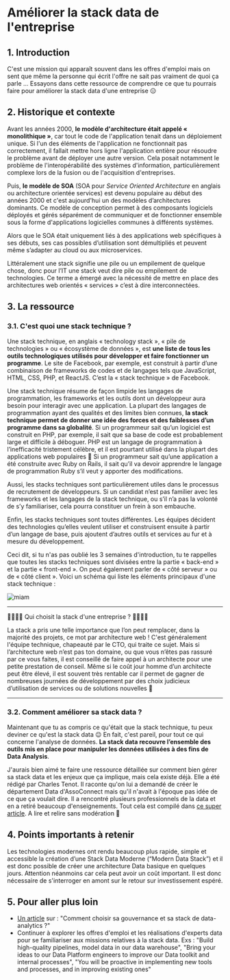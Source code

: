 # Améliorer la stack data de l'entreprise

## 1. Introduction
C'est une mission qui apparaît souvent dans les offres d'emploi mais on sent que même la personne qui écrit l'offre ne sait pas vraiment de quoi ça parle ... Essayons dans cette ressource de comprendre ce que tu pourrais faire pour améliorer la stack data d'une entreprise 😑

## 2. Historique et contexte

Avant les années 2000, **le modèle d'architecture était appelé « monolithique »**, car tout le code de l'application tenait dans un déploiement unique. Si l'un des éléments de l'application ne fonctionnait pas correctement, il fallait mettre hors ligne l'application entière pour résoudre le problème avant de déployer une autre version. Cela posait notamment le problème de l'interopérabilité des systèmes d'information, particulièrement complexe lors de la fusion ou de l'acquisition d'entreprises. 

Puis, **le modèle de SOA** (SOA pour *Service Oriented Architecture* en anglais ou architecture orientée services) est devenu populaire au début des années 2000 et c'est aujourd'hui un des modèles d’architectures dominants. Ce modèle de conception permet à des composants logiciels déployés et gérés séparément de communiquer et de fonctionner ensemble sous la forme d'applications logicielles communes à différents systèmes.

Alors que le SOA était uniquement liés à des applications web spécifiques à ses débuts, ses cas possibles d’utilisation sont démultipliés et peuvent même s’adapter au cloud ou aux microservices.

Littéralement une stack signifie une pile ou un empilement de quelque chose, donc pour l’IT une stack veut dire pile ou empilement de technologies. Ce terme a émergé avec la nécessité de mettre en place des architectures web orientés « services » c’est à dire interconnectées.

## 3. La ressource

### 3.1. C'est quoi une stack technique ?

Une stack technique, en anglais « technology stack », « pile de technologies » ou « écosystème de données », est **une liste de tous les outils technologiques utilisés pour développer et faire fonctionner un programme**. Le site de Facebook, par exemple, est construit à partir d’une combinaison de frameworks de codes et de langages tels que JavaScript, HTML, CSS, PHP, et ReactJS. C’est la « stack technique » de Facebook. 

Une stack technique résume de façon limpide les langages de programmation, les frameworks et les outils dont un développeur aura besoin pour interagir avec une application. La plupart des langages de programmation ayant des qualités et des limites bien connues, **la stack technique permet de donner une idée des forces et des faiblesses d’un programme dans sa globalité**. Si un programmeur sait qu’un logiciel est construit en PHP, par exemple, il sait que sa base de code est probablement large et difficile à déboguer. PHP est un langage de programmation à l’inefficacité tristement célèbre, et il est pourtant utilisé dans la plupart des applications web populaires 🥴 Si un programmeur sait qu’une application a été construite avec Ruby on Rails, il sait qu’il va devoir apprendre le langage de programmation Ruby s’il veut y apporter des modifications. 

Aussi, les stacks techniques sont particulièrement utiles dans le processus de recrutement de développeurs. Si un candidat n’est pas familier avec les frameworks et les langages de la stack technique, ou s’il n’a pas la volonté de s’y familiariser, cela pourra constituer un frein à son embauche.

Enfin, les stacks techniques sont toutes différentes. Les équipes décident des technologies qu’elles veulent utiliser et construisent ensuite à partir d’un langage de base, puis ajoutent d’autres outils et services au fur et à mesure du développement. 

Ceci dit, si tu n'as pas oublié les 3 semaines d'introduction, tu te rappelles que toutes les stacks techniques sont divisées entre la partie « back-end » et la partie « front-end ». On peut également parler de « côté serveur » ou de « côté client ». Voici un schéma qui liste les éléments principaux d'une stack technique :

![miam](https://svsg.co/wp-content/uploads/2015/09/tech-stack-setup.jpg)

___

🙋‍♂️🙋‍♀️ Qui choisit la stack d'une entreprise ? 🙋‍♂️🙋‍♀️

La stack a pris une telle importance que l’on peut remplacer, dans la majorité des projets, ce mot par architecture web ! C'est généralement l'équipe technique, chapeauté par le CTO, qui traite ce sujet. Mais si l’architecture web n’est pas ton domaine, ou que vous n’êtes pas rassuré par ce vous faites, il est conseillé de faire appel à un architecte pour une petite prestation de conseil. Même si le coût jour homme d’un architecte peut être élevé, il est souvent très rentable car il permet de gagner de nombreuses journées de développement par des choix judicieux d’utilisation de services ou de solutions nouvelles 🚀

___


### 3.2. Comment améliorer sa stack data ?

Maintenant que tu as compris ce qu'était que la stack technique, tu peux deviner ce qu'est la stack data 😉 En fait, c'est pareil, pour tout ce qui concerne l'analyse de données. **La stack data recouvre l’ensemble des outils mis en place pour manipuler les données utilisées à des fins de Data Analysis**. 

J'aurais bien aimé te faire une ressource détaillée sur comment bien gérer sa stack data et les enjeux que ça implique, mais cela existe déjà. Elle a été rédigé par Charles Tenot. Il raconte qu'on lui a demandé de créer le département Data d'AssoConnect mais qu'il n'avait à l'époque pas idée de ce que ça voulait dire. Il a rencontré plusieurs professionnels de la data et en a retiré beaucoup d'enseignements. Tout cela est compilé dans [ce super article](https://www.followtribes.io/data-startup/). A lire et relire sans modération 🤙


## 4. Points importants à retenir
Les technologies modernes ont rendu beaucoup plus rapide, simple et accessible la création d’une Stack Data Moderne (“Modern Data Stack”) et il est donc possible de créer une architecture Data basique en quelques jours. Attention néanmoins car cela peut avoir un coût important. Il est donc nécessaire de s'interroger en amont sur le retour sur investissement espéré.

## 5. Pour aller plus loin
- [Un article](https://www.followtribes.io/gouvernance-stack-data-analytics/) sur : "Comment choisir sa gouvernance et sa stack de data-analytics ?"
- Continuer à explorer les offres d'emploi et les réalisations d'experts data pour se familiariser aux missions relatives à la stack data. Exs : "Build high-quality pipelines, model data in our data warehouse", "Bring your ideas to our Data Platform engineers to improve our Data toolkit and internal processes", "You will be proactive in implementing new tools and processes, and in improving existing ones" 

